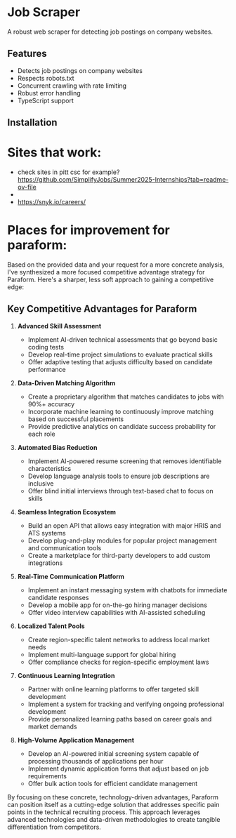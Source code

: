 # Job Scraper

A robust web scraper for detecting job postings on company websites.

## Features

- Detects job postings on company websites
- Respects robots.txt
- Concurrent crawling with rate limiting
- Robust error handling
- TypeScript support

## Installation 

# Sites that work: 

- check sites in pitt csc for example? https://github.com/SimplifyJobs/Summer2025-Internships?tab=readme-ov-file
- 
- https://snyk.io/careers/


# Places for improvement for paraform:

Based on the provided data and your request for a more concrete analysis, I've synthesized a more focused competitive advantage strategy for Paraform. Here's a sharper, less soft approach to gaining a competitive edge:

## Key Competitive Advantages for Paraform

1. **Advanced Skill Assessment**
   - Implement AI-driven technical assessments that go beyond basic coding tests
   - Develop real-time project simulations to evaluate practical skills
   - Offer adaptive testing that adjusts difficulty based on candidate performance

2. **Data-Driven Matching Algorithm**
   - Create a proprietary algorithm that matches candidates to jobs with 90%+ accuracy
   - Incorporate machine learning to continuously improve matching based on successful placements
   - Provide predictive analytics on candidate success probability for each role

3. **Automated Bias Reduction**
   - Implement AI-powered resume screening that removes identifiable characteristics
   - Develop language analysis tools to ensure job descriptions are inclusive
   - Offer blind initial interviews through text-based chat to focus on skills

4. **Seamless Integration Ecosystem**
   - Build an open API that allows easy integration with major HRIS and ATS systems
   - Develop plug-and-play modules for popular project management and communication tools
   - Create a marketplace for third-party developers to add custom integrations

5. **Real-Time Communication Platform**
   - Implement an instant messaging system with chatbots for immediate candidate responses
   - Develop a mobile app for on-the-go hiring manager decisions
   - Offer video interview capabilities with AI-assisted scheduling

6. **Localized Talent Pools**
   - Create region-specific talent networks to address local market needs
   - Implement multi-language support for global hiring
   - Offer compliance checks for region-specific employment laws

7. **Continuous Learning Integration**
   - Partner with online learning platforms to offer targeted skill development
   - Implement a system for tracking and verifying ongoing professional development
   - Provide personalized learning paths based on career goals and market demands

8. **High-Volume Application Management**
   - Develop an AI-powered initial screening system capable of processing thousands of applications per hour
   - Implement dynamic application forms that adjust based on job requirements
   - Offer bulk action tools for efficient candidate management

By focusing on these concrete, technology-driven advantages, Paraform can position itself as a cutting-edge solution that addresses specific pain points in the technical recruiting process. This approach leverages advanced technologies and data-driven methodologies to create tangible differentiation from competitors.


<!-- # Potential Problems: -->

<!-- A 403 Forbidden error typically indicates that the server is refusing to fulfill the request. Here are some common reasons why you might encounter a 403 error when trying to scrape a website:

1. **User-Agent Blocking**: Many websites block requests that don't have a User-Agent header that mimics a real browser. If your request doesn't include a User-Agent or uses a default one, it might be blocked.

2. **IP Blocking**: If the website detects too many requests from the same IP address in a short period, it might block that IP. This is a common anti-scraping measure.

3. **Geo-Restrictions**: Some websites restrict access based on geographic location. If your IP is from a restricted region, you might get a 403 error.

4. **Missing Headers**: Websites might require certain headers to be present in the request, such as `Referer`, `Accept-Language`, or `Cookies`.

5. **Authentication Required**: The page might require you to be logged in or have a valid session to access the content.

6. **Firewall or Security Software**: The website might use security software like Cloudflare, which can block automated requests.

7. **Robots.txt Restrictions**: While not directly causing a 403, if a website's `robots.txt` file disallows scraping, the server might enforce this by blocking requests.

To troubleshoot and potentially resolve the issue, you can:

- **Set a User-Agent**: Modify your request to include a User-Agent header that mimics a real browser.
- **Check Headers**: Ensure your request includes necessary headers.
- **Respect Rate Limits**: Implement rate limiting to avoid being blocked for making too many requests.
- **Use Proxies**: Rotate IP addresses using proxies to avoid IP blocking.
- **Check robots.txt**: Review the website's `robots.txt` file to see if scraping is disallowed.
- **Consider Legal and Ethical Implications**: Ensure that your scraping activities comply with the website's terms of service and legal requirements.

If you need further assistance with implementing any of these solutions, feel free to ask! -->